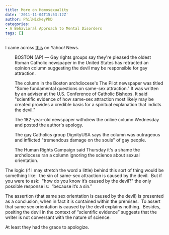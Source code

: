 ```yaml
---
title: More on Homosexuality
date: '2011-11-04T15:53:12Z'
author: PhilHickeyPhD
categories:
- A Behavioral Approach to Mental Disorders
tags: []
---
```


I came across <a href="http://news.yahoo.com/gay-rights-groups-decry-mass-catholic-devil-essay-013615194.html">this</a> on Yahoo! News.
<p style="padding-left: 30px;">BOSTON (AP) — Gay rights groups say they're pleased the oldest Roman Catholic newspaper in the United States has retracted an opinion column suggesting the devil may be responsible for gay attraction.</p>
<p style="padding-left: 30px;">The column in the Boston archdiocese's The Pilot newspaper was titled "Some fundamental questions on same-sex attraction." It was written by an adviser at the U.S. Conference of Catholic Bishops. It said "scientific evidence of how same-sex attraction most likely may be created provides a credible basis for a spiritual explanation that indicts the devil."</p>
<p style="padding-left: 30px;">The 182-year-old newspaper withdrew the online column Wednesday and posted the author's apology.</p>
<p style="padding-left: 30px;">The gay Catholics group DignityUSA says the column was outrageous and inflicted "tremendous damage on the souls" of gay people.</p>
<p style="padding-left: 30px;">The Human Rights Campaign said Thursday it's a shame the archdiocese ran a column ignoring the science about sexual orientation.</p>
<p style="padding-left: 30px;"></p>
The logic (if I may stretch the word a little) behind this sort of thing would be something like:  the sin of same-sex attraction is caused by the devil.  But if you were to ask:  "how do you know it’s caused by the devil?" the only possible response is:  “because it’s a sin.”

The assertion (that same sex orientation is caused by the devil) is presented as a conclusion, when in fact it is contained within the premises.  To assert that same sex orientation is caused by the devil explains nothing.  Besides, positing the devil in the context of “scientific evidence” suggests that the writer is not conversant with the nature of science.

At least they had the grace to apologize.
